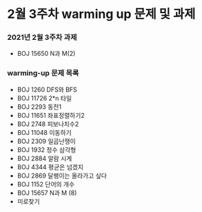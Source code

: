 # 2월 3주차 warming up 문제 및 과제

### 2021년 2월 3주차 과제 
- BOJ 15650 N과 M(2)
### warming-up 문제 목록
- BOJ 1260 DFS와 BFS
- BOJ 11726 2*n 타일
- BOJ 2293 동전1
- BOJ 11651 좌표정렬하기2
- BOJ 2748 피보나치수2
- BOJ 11048 이동하기
- BOJ 2309 일곱난쟁이
- BOJ 1932 정수 삼각형
- BOJ 2884 알람 시계
- BOJ 4344 평균은 넘겠지
- BOJ 2869 달팽이는 올라가고 싶다
- BOJ 1152 단어의 개수
- BOJ 15657 N과 M (8)
- 미로찾기

